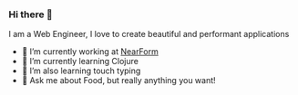 ### Hi there 👋

I am a Web Engineer, I love to create beautiful and performant applications

- 🔭 I’m currently working at [NearForm]([https://www.signal-ai.com/](https://www.nearform.com))
- 🌱 I’m currently learning Clojure
- 🌱 I’m also learning touch typing
- 💬 Ask me about Food, but really anything you want!

<!--
**Akallabet/Akallabet** is a ✨ _special_ ✨ repository because its `README.md` (this file) appears on your GitHub profile.

Here are some ideas to get you started:

- 🔭 I’m currently working on ...
- 🌱 I’m currently learning ...
- 👯 I’m looking to collaborate on ...
- 🤔 I’m looking for help with ...
- 💬 Ask me about ...
- 📫 How to reach me: ...
- 😄 Pronouns: ...
- ⚡ Fun fact: ...
-->
